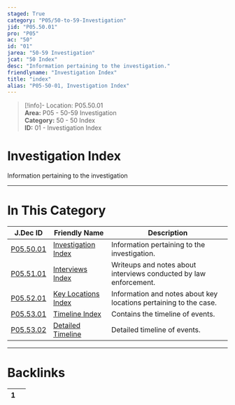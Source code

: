 ```yaml
---  
staged: True  
category: "P05/50-to-59-Investigation"  
jid: "P05.50.01"  
pro: "P05"  
ac: "50"  
id: "01"  
jarea: "50-59 Investigation"  
jcat: "50 Index"  
desc: "Information pertaining to the investigation."  
friendlyname: "Investigation Index"  
title: "index"  
alias: "P05-50-01, Investigation Index"  
---  
```

>[!info]- Location: P05.50.01  
>**Area:** P05 - 50-59 Investigation  
>**Category:** 50 - 50 Index  
>**ID:** 01 - Investigation Index  
  
# Investigation Index  
  
Information pertaining to the investigation  
  
  
  
---  
# In This Category  
  
| J.Dec ID                                                                                             | Friendly Name                                                                                                | Description                                                       |  
| ---------------------------------------------------------------------------------------------------- | ------------------------------------------------------------------------------------------------------------ | ----------------------------------------------------------------- |  
| [P05.50.01](index.md)                            | [Investigation Index](index.md)                          | Information pertaining to the investigation.                      |  
| [P05.51.01](./51-Interviews/index.md)              | [Interviews Index](./51-Interviews/index.md)               | Writeups and notes about interviews conducted by law enforcement. |  
| [P05.52.01](./52-Key-Locations/index.md)           | [Key Locations Index](./52-Key-Locations/index.md)         | Information and notes about key locations pertaining to the case. |  
| [P05.53.01](./53-Timeline/index.md)                | [Timeline Index](./53-Timeline/index.md)                   | Contains the timeline of events.                                  |  
| [P05.53.02](./53-Timeline/02-Detailed-Timeline.md) | [Detailed Timeline](./53-Timeline/02-Detailed-Timeline.md) | Detailed timeline of events.                                      |  
  
  
---  
# Backlinks  
<div><table class="dataview table-view-table"><thead class="table-view-thead"><tr class="table-view-tr-header"><th class="table-view-th"><span></span><span class="dataview small-text">1</span></th><th class="table-view-th"><span></span></th></tr></thead><tbody class="table-view-tbody"></tbody></table></div>